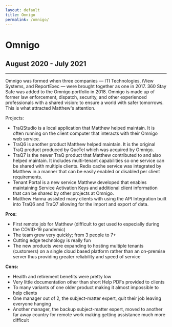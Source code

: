 ```yaml
---
layout: default
title: Omnigo
permalink: /omnigo/
---
```

# Omnigo
## August 2020 - July 2021
<hr class="hr-plain">

Omnigo was formed when three companies — ITI Technologies, iView Systems, and ReportExec — were brought together as one in 2017. 360 Stay Safe was added to the Omnigo portfolio in 2018. Omnigo is made up of former law enforcement, dispatch, security, and other experienced professionals with a shared vision: to ensure a world with safer tomorrows. This is what attracted Matthew's attention.

Projects:  
- TraQStudio is a local application that Matthew helped maintain. It is often running on the client computer that interacts with their Omnigo web service.
- TraQ6 is another product Matthew helped maintain. It is the original TraQ product produced by QueTel which was acquired by Omnigo.
- TraQ7 is the newer TraQ product that Matthew contributed to and also helped maintain. It includes multi-tenant capabilities so one service can be shared with multiple clients. Redis cache service was integrated by Matthew in a manner that can be easily enabled or disabled per client requirements.
- Tenant Portal is a new service Matthew developed that enables maintaining Service Activation Keys and additional client information that can be shared by other projects at Omnigo.
- Matthew Hanna assisted many clients with using the API Integration built into TraQ6 and TraQ7 allowing for the import and export of data.

**Pros:**
* First remote job for Matthew (difficult to get used to especially during the COVID-19 pandemic)
* The team grew very quickly; from 3 people to 7+
* Cutting edge technology is really fun
* The new products were expanding to hosting multiple tenants (customers) on a single cloud based platform rather than an on-premise server thus providing greater reliability and speed of service

**Cons:**
* Health and retirement benefits were pretty low
* Very little documentation other than short Help PDFs provided to clients
* To many variants of one older product making it almost impossible to help clients
* One manager out of 2, the subject-matter expert, quit their job leaving everyone hanging
* Another manager, the backup subject-matter expert, moved to another far away country for remote work making getting assistance much more difficult